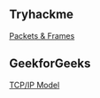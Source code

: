 ## Tryhackme

[Packets & Frames](https://tryhackme.com/r/room/packetsframes)

## GeekforGeeks

[TCP/IP Model](https://www.geeksforgeeks.org/tcp-ip-model/)
